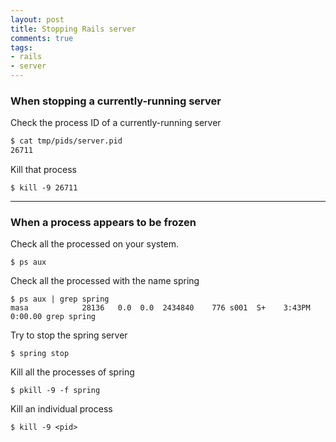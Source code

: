 ```yaml
---
layout: post
title: Stopping Rails server
comments: true
tags:
- rails
- server
---
```


<!--more-->

### When stopping a currently-running server

Check the process ID of a currently-running server

```bash
$ cat tmp/pids/server.pid
26711
```

Kill that process

```
$ kill -9 26711
```

---

### When a process appears to be frozen

Check all the processed on your system.

```
$ ps aux
```

Check all the processed with the name spring

```
$ ps aux | grep spring
masa            28136   0.0  0.0  2434840    776 s001  S+    3:43PM   0:00.00 grep spring
```

Try to stop the spring server

```
$ spring stop
```

Kill all the processes of spring

```
$ pkill -9 -f spring
```

Kill an individual process

```
$ kill -9 <pid>
```
